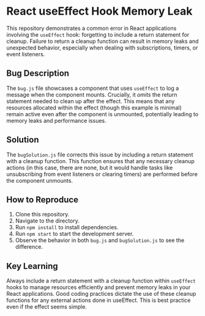 # React useEffect Hook Memory Leak

This repository demonstrates a common error in React applications involving the `useEffect` hook: forgetting to include a return statement for cleanup.  Failure to return a cleanup function can result in memory leaks and unexpected behavior, especially when dealing with subscriptions, timers, or event listeners.

## Bug Description

The `bug.js` file showcases a component that uses `useEffect` to log a message when the component mounts.  Crucially, it *omits* the return statement needed to clean up after the effect. This means that any resources allocated within the effect (though this example is minimal) remain active even after the component is unmounted, potentially leading to memory leaks and performance issues.

## Solution

The `bugSolution.js` file corrects this issue by including a return statement with a cleanup function. This function ensures that any necessary cleanup actions (in this case, there are none, but it would handle tasks like unsubscribing from event listeners or clearing timers) are performed before the component unmounts.

## How to Reproduce

1. Clone this repository.
2. Navigate to the directory.
3. Run `npm install` to install dependencies.
4. Run `npm start` to start the development server.
5. Observe the behavior in both `bug.js` and `bugSolution.js` to see the difference.

## Key Learning

Always include a return statement with a cleanup function within `useEffect` hooks to manage resources efficiently and prevent memory leaks in your React applications.  Good coding practices dictate the use of these cleanup functions for any external actions done in useEffect.  This is best practice even if the effect seems simple.